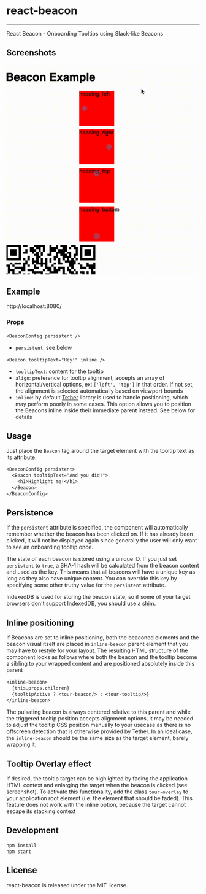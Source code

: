 # react-beacon
---

React Beacon - Onboarding Tooltips using Slack-like Beacons

## Screenshots

<img src="https://raw.githubusercontent.com/salsita/react-beacon/master/assets/react-beacon.gif" width="600"/>

## Example

http://localhost:8080/

### Props

`<BeaconConfig persistent />`

* `persistent`: see below

`<Beacon tooltipText="Hey!" inline />`

* `tooltipText`: content for the tooltip
* `align`: preference for tooltip alignment, accepts an array of horizontal/vertical options, ex: `['left', 'top']` in that order. If not set, the alignment is selected automatically based on viewport bounds
* `inline`: by default [Tether](http://tether.io/) library is used to handle positioning, which may perform poorly in some cases. This option allows you to position the Beacons inline inside their immediate parent instead. See below for details

## Usage

Just place the `Beacon` tag around the target element with the tooltip text as its attribute:

```JSX
<BeaconConfig persistent>
  <Beacon tooltipText="And you did!">
    <h1>Highlight me!</h1>
  </Beacon>
</BeaconConfig>
```

## Persistence

If the `persistent` attribute is specified, the component will automatically remember whether the beacon has been
clicked on. If it has already been clicked, it will not be displayed again since generally the user will only want
to see an onboarding tooltip once.

The state of each beacon is stored using a unique ID. If you just set `persistent` to `true`, a SHA-1 hash will
be calculated from the beacon content and used as the key. This means that all beacons will have a unique key as
long as they also have unique content. You can override this key by specifying some other truthy value for
the `persistent` attribute.

IndexedDB is used for storing the beacon state, so if some of your target browsers don't support IndexedDB,
you should use a [shim](https://github.com/axemclion/IndexedDBShim).

## Inline positioning
If Beacons are set to inline positioning, both the beaconed elements and the beacon visual itself are placed in `inline-beacon` parent element that you may have to restyle for your layout. The resulting HTML structure of the component looks as follows where both the beacon and the tooltip become a sibling to your wrapped content and are positioned absolutely inside this parent

```JSX
<inline-beacon>
  {this.props.children}
  {tooltipActive ? <tour-beacon/> : <tour-tooltip/>}
</inline-beacon>
```

The pulsating beacon is always centered relative to this parent and while the triggered tooltip position accepts alignment options, it may be needed to adjust the tooltip CSS position manually to your usecase as there is no offscreen detection that is otherwise provided by Tether. In an ideal case, the `inline-beacon` should be the same size as the target element, barely wrapping it.

## Tooltip Overlay effect

If desired, the tooltip target can be highlighted by fading the application HTML context and enlarging the target when
the beacon is clicked (see screenshot). To activate this functionality, add the class `tour-overlay` to
your application root element (i.e. the element that should be faded). This feature does not work with the inline option, because the target cannot escape its stacking context

## Development

```
npm install
npm start
```

## License

react-beacon is released under the MIT license.
